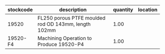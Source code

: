 |stockcode|description|quantity|location|
|---------|-----------|--------|--------|
|19520|FL250 porous PTFE moulded rod OD 143mm, length 102mm|1.00||
|19520-F4|Machining Operation to Produce 19520-P4|1.00||
